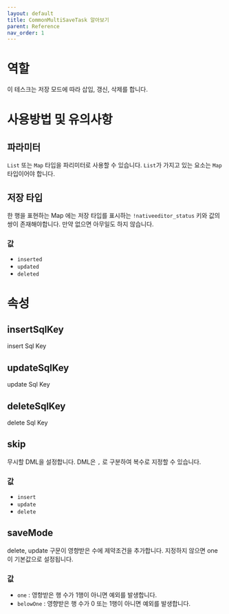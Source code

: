```yaml
---
layout: default
title: CommonMultiSaveTask 알아보기
parent: Reference
nav_order: 1
---
```


# 역할
이 테스크는 저장 모드에 따라 삽입, 갱신, 삭제를 합니다.

# 사용방법 및 유의사항
## 파라미터
`List` 또는 `Map` 타입을 파리미터로 사용할 수 있습니다. `List`가 가지고 있는 요소는 `Map` 타입이어야 합니다.

## 저장 타입
한 행을 표현하는 Map 에는 저장 타입를 표시하는 `!nativeeditor_status` 키와 값의 쌍이 존재해야합니다. 만약 없으면 아무일도 하지 않습니다.
### 값
- `inserted`
- `updated`
- `deleted`


# 속성
## insertSqlKey
insert Sql Key

## updateSqlKey
update Sql Key

## deleteSqlKey
delete Sql Key

## skip
무시할 DML을 설정합니다. DML은 `,` 로 구분하여 복수로 지정할 수 있습니다.
### 값
- `insert`
- `update`
- `delete`

## saveMode
delete, update 구문이 영향받은 수에 제약조건을 추가합니다. 지정하지 않으면 one 이 기본값으로 설정됩니다.
### 값
- `one` : 영향받은 행 수가 1행이 아니면 예외를 발생합니다.
- `belowOne` : 영향받은 행 수가 0 또는 1행이 아니면 예외를 발생합니다.

